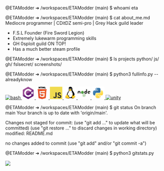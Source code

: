 @ETAModder ➜ /workspaces/ETAModder (main) $ whoami
eta

@ETAModder ➜ /workspaces/ETAModder (main) $ cat about_me.md
Mediocre programmer | CDitDZ semi-pro | Grey Hack guild leader

- F.S.L Founder (Fire Sword Legion)
- Extremely lukewarm programming skills
- GH 0sploit guild ON TOP!
- Has a much better steam profile

@ETAModder ➜ /workspaces/ETAModder (main) $ ls projects
python/     js/     gh/     fslsecret/     screenshots/

@ETAModder ➜ /workspaces/ETAModder (main) $ python3 fullinfo.py --alreadyknow

<p align="left"> <a href="https://www.gnu.org/software/bash/" target="_blank" rel="noreferrer"> <img src="https://www.vectorlogo.zone/logos/gnu_bash/gnu_bash-icon.svg" alt="bash" width="40" height="40"/> </a> <a href="https://www.w3schools.com/cs/" target="_blank" rel="noreferrer"> <img src="https://raw.githubusercontent.com/devicons/devicon/master/icons/csharp/csharp-original.svg" alt="csharp" width="40" height="40"/> </a> <a href="https://www.w3.org/html/" target="_blank" rel="noreferrer"> <img src="https://raw.githubusercontent.com/devicons/devicon/master/icons/html5/html5-original-wordmark.svg" alt="html5" width="40" height="40"/> </a> <a href="https://developer.mozilla.org/en-US/docs/Web/JavaScript" target="_blank" rel="noreferrer"> <img src="https://raw.githubusercontent.com/devicons/devicon/master/icons/javascript/javascript-original.svg" alt="javascript" width="40" height="40"/> </a> <a href="https://www.linux.org/" target="_blank" rel="noreferrer"> <img src="https://raw.githubusercontent.com/devicons/devicon/master/icons/linux/linux-original.svg" alt="linux" width="40" height="40"/> </a> <a href="https://nodejs.org" target="_blank" rel="noreferrer"> <img src="https://raw.githubusercontent.com/devicons/devicon/master/icons/nodejs/nodejs-original-wordmark.svg" alt="nodejs" width="40" height="40"/> </a> <a href="https://www.python.org" target="_blank" rel="noreferrer"> <img src="https://raw.githubusercontent.com/devicons/devicon/master/icons/python/python-original.svg" alt="python" width="40" height="40"/> </a> <a href="https://unity.com/" target="_blank" rel="noreferrer"> <img src="https://www.vectorlogo.zone/logos/unity3d/unity3d-icon.svg" alt="unity" width="40" height="40"/> </a> </p>

@ETAModder ➜ /workspaces/ETAModder (main) $ git status
On branch main
Your branch is up to date with 'origin/main'.

Changes not staged for commit:
  (use "git add <file>..." to update what will be committed)
  (use "git restore <file>..." to discard changes in working directory)
        modified:   README.md

no changes added to commit (use "git add" and/or "git commit -a")

@ETAModder ➜ /workspaces/ETAModder (main) $ python3 gitstats.py

<img align="center" src="https://github-readme-stats.vercel.app/api?username=ETAModder&show_icons=true&theme=tokyonight" />

